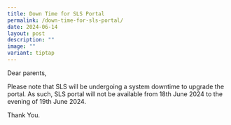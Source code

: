 ```yaml
---
title: Down Time for SLS Portal
permalink: /down-time-for-sls-portal/
date: 2024-06-14
layout: post
description: ""
image: ""
variant: tiptap
---
```

<p>Dear parents,&nbsp;</p>
<p>Please note that SLS will be undergoing a system downtime to upgrade the
portal. As such, SLS portal will not be available from 18th June 2024 to
the evening of 19th June 2024.</p>
<p>Thank You.</p>